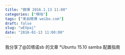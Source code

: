 ```yaml
---
title: "微博 2016.1.13 11:00"
categories: ["嘀咕"]
tags: ["来自微博 weibo.com"]
draft: false
slug: "wEVpaj"
date: "2016-01-13 11:00:00"
---
```


<p>我分享了@凹塔诺sb 的文章 °Ubuntu 15.10 samba 配置指南 ​​​​</p>

